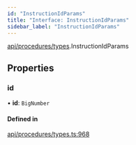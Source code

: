 ```yaml
---
id: "InstructionIdParams"
title: "Interface: InstructionIdParams"
sidebar_label: "InstructionIdParams"
---
```


[api/procedures/types](../../../../../modules/API/Procedures/Types/Types.md).InstructionIdParams

## Properties

### id

• **id**: `BigNumber`

#### Defined in

[api/procedures/types.ts:968](https://github.com/PolymeshAssociation/polymesh-sdk/blob/978e4ded6/src/api/procedures/types.ts#L968)
